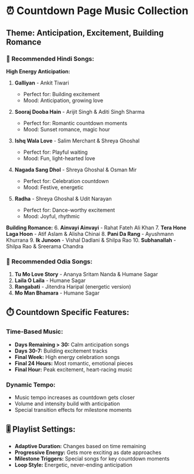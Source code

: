 # ⏰ Countdown Page Music Collection

## Theme: Anticipation, Excitement, Building Romance

### 🎵 **Recommended Hindi Songs:**

**High Energy Anticipation:**
1. **Galliyan** - Ankit Tiwari
   - Perfect for: Building excitement
   - Mood: Anticipation, growing love

2. **Sooraj Dooba Hain** - Arijit Singh & Aditi Singh Sharma
   - Perfect for: Romantic countdown moments
   - Mood: Sunset romance, magic hour

3. **Ishq Wala Love** - Salim Merchant & Shreya Ghoshal
   - Perfect for: Playful waiting
   - Mood: Fun, light-hearted love

4. **Nagada Sang Dhol** - Shreya Ghoshal & Osman Mir
   - Perfect for: Celebration countdown
   - Mood: Festive, energetic

5. **Radha** - Shreya Ghoshal & Udit Narayan
   - Perfect for: Dance-worthy excitement
   - Mood: Joyful, rhythmic

**Building Romance:**
6. **Ainvayi Ainvayi** - Rahat Fateh Ali Khan
7. **Tera Hone Laga Hoon** - Atif Aslam & Alisha Chinai
8. **Pani Da Rang** - Ayushmann Khurrana
9. **Ik Junoon** - Vishal Dadlani & Shilpa Rao
10. **Subhanallah** - Shilpa Rao & Sreerama Chandra

### 🎵 **Recommended Odia Songs:**
1. **Tu Mo Love Story** - Ananya Sritam Nanda & Humane Sagar
2. **Laila O Laila** - Humane Sagar
3. **Rangabati** - Jitendra Haripal (energetic version)
4. **Mo Man Bhamara** - Humane Sagar

## ⏱️ **Countdown Specific Features:**

### Time-Based Music:
- **Days Remaining > 30:** Calm anticipation songs
- **Days 30-7:** Building excitement tracks
- **Final Week:** High energy celebration songs
- **Final 24 Hours:** Most romantic, emotional pieces
- **Final Hour:** Peak excitement, heart-racing music

### Dynamic Tempo:
- Music tempo increases as countdown gets closer
- Volume and intensity build with anticipation
- Special transition effects for milestone moments

## 🎚️ **Playlist Settings:**
- **Adaptive Duration:** Changes based on time remaining
- **Progressive Energy:** Gets more exciting as date approaches
- **Milestone Triggers:** Special songs for key countdown moments
- **Loop Style:** Energetic, never-ending anticipation
